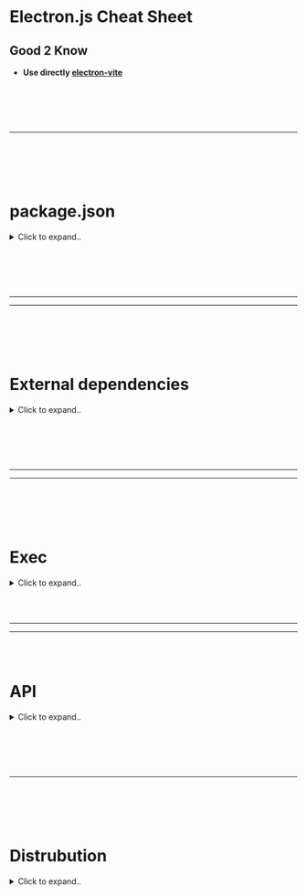 # Electron.js Cheat Sheet



## Good 2 Know
- **Use directly [electron-vite](https://github.com/CyberT33N/electron-vite-cheat-sheet/blob/main/README.md)**














<br><br>
<br><br>
___
<br><br>
<br><br>



# package.json

<details><summary>Click to expand..</summary>

```javascript
{
  "name": "secure-file-vault",
  "version": "1.0.0",
  "description": "A modern Electron.js application for secure file encryption and compression",
  "main": "main.js",
  "scripts": {
    "start": "DISPLAY=:0 electron . --no-sandbox",
    "dev": "electron . --no-sandbox --debug"
  },
  "devDependencies": {
    "electron": "^28.1.0"
  },
  "dependencies": {
    "material-components-web": "^14.0.0",
    "@mdi/font": "^7.4.47",
    "node-7z": "^3.0.0"
  }
}
```
- On ubuntu you may must use DISPLAY=:0 in order that the app is starting


</details>































<br><br>
<br><br>
________
________
<br><br>
<br><br>

# External dependencies

<details><summary>Click to expand..</summary>





<br><br>
<br><br>

# Framework

## electron-vite
- https://electron-vite.org/guide/



















<br><br>
<br><br>


# Distrubution

## electron-builder
- https://www.npmjs.com/package/electron-builder
- https://www.electron.build/




















<br><br>
<br><br>

# Hot-Reload

## electron-reloader (HOT Reload)
- **It is recommended to use electron-vite instead which supports hot reload**

<details><summary>Click to expand..</summary>

- Add to your main file:
```javascript
// Enable hot reload for development
try {
  require('electron-reloader')(module, {
    debug: true,
    watchRenderer: true
  });
} catch (_) { console.log('Error loading electron-reloader'); }
```

Then as usually run npm start:
```javascript
 "scripts": {
    "start": "DISPLAY=:0 electron . --no-sandbox",
    "dev": "DISPLAY=:0 electron . --no-sandbox --inspect"
  },
```

</details>



























<br><br>
<br><br>

# Storage


## electron-store

<details><summary>Click to expand..</summary>

## 📦 Installation
```bash
npm install electron-store
```

## 💡 Funktionsweise
- Speichert automatisch die Fensterposition und -größe
- Stellt die letzte Position beim Neustart wieder her
- Verwendet `electron-store` für persistente Speicherung
- Reagiert auf 'resize' und 'move' Events

## 🔧 Implementierung

```javascript
import { BrowserWindow, ipcMain, screen } from 'electron'
import Store from 'electron-store'
import path from 'path'

export class WindowManager {
    constructor(isDev, preloadPath) {
        this.mainWindow = null
        this.isDev = isDev
        this.preloadPath = preloadPath
        // Store-Instanz initialisieren
        this.store = new Store()
    }

    createWindow() {
        const primaryDisplay = screen.getPrimaryDisplay()
        const { width, height } = primaryDisplay.workAreaSize

        // Gespeicherte Fensterposition laden
        const windowBounds = this.store.get('windowBounds', {
            width: width,
            height: height,
            x: undefined,
            y: undefined
        })

        // Fenster mit gespeicherten Bounds erstellen
        this.mainWindow = new BrowserWindow({
            ...windowBounds,
            frame: false,
            webPreferences: {
                nodeIntegration: false,
                contextIsolation: true,
                preload: this.preloadPath
            }
        })

        // Position bei Änderungen speichern
        ['resize', 'move'].forEach(eventName => {
            this.mainWindow.on(eventName, () => {
                const bounds = this.mainWindow.getBounds()
                this.store.set('windowBounds', bounds)
            })
        })

        // ... Rest der Methode
    }
}
```

## 📝 Wichtige Komponenten

### 1. Store Initialisierung
```javascript
import Store from 'electron-store'
this.store = new Store()
```

### 2. Fensterposition Laden
```javascript
const windowBounds = this.store.get('windowBounds', {
    width: width,
    height: height,
    x: undefined,
    y: undefined
})
```

### 3. Position Speichern
```javascript
['resize', 'move'].forEach(eventName => {
    this.mainWindow.on(eventName, () => {
        const bounds = this.mainWindow.getBounds()
        this.store.set('windowBounds', bounds)
    })
})
```

## 🔍 Gespeicherte Daten
Die Fensterdaten werden in folgendem Format gespeichert:
```javascript
{
    windowBounds: {
        width: number,    // Fensterbreite
        height: number,   // Fensterhöhe
        x: number,       // horizontale Position
        y: number        // vertikale Position
    }
}
```

## 💪 Vorteile
- Automatische Persistenz
- Nahtlose Benutzererfahrung
- Einfache Implementation
- Kein manuelles State Management nötig

## 🚀 Verwendung
Einfach die `WindowManager`-Klasse instanziieren und `createWindow()` aufrufen - der Rest geschieht automatisch!


</details>




















</details>



























<br><br>
<br><br>
________
________
<br><br>
<br><br>



# Exec

<details><summary>Click to expand..</summary>
  
<br><br>

## Run external cli with sudo and ask user for password prompt
- Will ask for password. You can use this aswell in electron.js
```javascript
const sudo = require('sudo-prompt');

const sudoOptions = {
    name: 'Secure File Vault'
};

// Promisified sudo exec
function sudoExec(command) {
    return new Promise((resolve, reject) => {
        sudo.exec(command, sudoOptions, (error, stdout, stderr) => {
            if (error) reject(error);
            else resolve(stdout);
        });
    });
}

await sudoExec(`veracrypt --text --create "${containerPath}" --size "${containerSize}" --password "${password}" --encryption AES --hash sha512 --filesystem FAT --non-interactive`);
```

</details>





















<br><br>
____
____
<br><br>

# API

<details><summary>Click to expand..</summary>




## dialog
- https://www.electronjs.org/docs/latest/api/dialog
- Display native system dialogs for opening and saving files, alerting, etc.

<details><summary>Click to expand..</summary>

```javascript
  mainWindow.on('close', async(event) => {
        if (hasQuit) return // Skip if we've already started quitting
        event.preventDefault() // Prevent window from closing immediately
        
        // Show native dialog box
        await dialog.showMessageBox(mainWindow, {
            type: 'warning',
            title: 'Administrator Rechte',
            message: 'Administratorrechte werden benötigt um VeraCrypt Einträge zu bereinigen',
            buttons: ['OK'],
            defaultId: 0,
            noLink: true
        })
        
        hasQuit = true
        app.quit()
    })

```


</details>















  
<br><br>
<br><br>

## shell
- https://www.electronjs.org/docs/latest/api/shell

<details><summary>Click to expand..</summary>



# showItemInFolder
- https://www.electronjs.org/docs/latest/api/shell#shellshowiteminfolderfullpath

<details><summary>Click to expand..</summary>

1. preload.js - Bridge zwischen Renderer und Main Process
```javascript
const { contextBridge, ipcRenderer, shell } = require('electron')

contextBridge.exposeInMainWorld('electron', {
    // Andere API Methoden...
    send: (channel, data) => {
        ipcRenderer.send(channel, data)
    },
    receive: (channel, func) => {
        const subscription = (event, ...args) => func(...args)
        ipcRenderer.on(channel, subscription)
        return () => ipcRenderer.removeListener(channel, subscription)
    }
})
```

2. main.js - Main Process Handler
```javascript
import { app, ipcMain, shell } from 'electron'
import fs from 'fs-extra'

// IPC Handler für das Öffnen von Ordnern
ipcMain.on('open-folder', async (event, filePath) => {
    try {
        if (!fs.existsSync(filePath)) {
            console.error('Datei existiert nicht:', filePath)
            event.reply('open-folder-error', 'Datei existiert nicht')
            return
        }
        shell.showItemInFolder(filePath)
    } catch (error) {
        console.error('Fehler beim Öffnen des Ordners:', error)
        event.reply('open-folder-error', error.message)
    }
})
```

3. React Komponente
```javascript
import React from 'react'

export const MyComponent = React.memo(({ filePath }) => {
    // Error Handler für Fehler beim Öffnen
    React.useEffect(() => {
        if (!window.electron) return

        const cleanup = window.electron.receive('open-folder-error', (errorMessage) => {
            console.error('Fehler beim Öffnen des Ordners:', errorMessage)
        })

        return () => cleanup && cleanup()
    }, [])

    // Click Handler für den Button
    const handleOpenFolder = React.useCallback((path) => {
        if (!window.electron) {
            console.error('Electron API nicht verfügbar')
            return
        }
        window.electron.send('open-folder', path)
    }, [])

    return (
        <button
            onClick={() => handleOpenFolder(filePath)}
            title="Open containing folder"
        >
            <i className="fas fa-folder-open"></i>
        </button>
    )
})
```

4. Font Awesome einbinden (für das Icon)
```css
// In index.html:
<link rel="stylesheet" href="https://cdnjs.cloudflare.com/ajax/libs/font-awesome/6.5.1/css/all.min.css">

// 5. Optional: CSS für den Button
.open-folder-button {
    background: linear-gradient(145deg, rgba(64, 192, 255, 0.1), rgba(64, 192, 255, 0.2));
    color: #40c0ff;
    border: 1px solid rgba(64, 192, 255, 0.3);
    padding: 0.4em 0.8em;
    border-radius: 0.3em;
    font-size: 0.8rem;
    transition: all 0.3s ease;
    cursor: pointer;
}

.open-folder-button:hover {
    background: linear-gradient(145deg, rgba(64, 192, 255, 0.2), rgba(64, 192, 255, 0.3));
    box-shadow: 0 0 15px rgba(64, 192, 255, 0.2);
}
```
</details>





</details>
















  
<br><br>
<br><br>

## ipcRenderer
- https://www.electronjs.org/de/docs/latest/api/ipc-renderer
- The ipcRenderer module is an EventEmitter. It provides a few methods so you can send synchronous and asynchronous messages from the render process (web page) to the main process. You can also receive replies from the main process.

<details><summary>Click to expand..</summary>


# Example for drag and drop
- When you click the button #process-button the click event listener will trigger and use `ipcRenderer.send()` to send a message to the event `process-files` which ist started inside of main.js

<details><summary>Click to expand..</summary>

main.js
```
const { app, BrowserWindow, ipcMain } = require('electron');
const path = require('path');
const { exec } = require('child_process');
const fs = require('fs');

let mainWindow = null;

const createWindow = () => {
    mainWindow = new BrowserWindow({
        width: 1200,
        height: 800,
        webPreferences: {
            nodeIntegration: true,
            contextIsolation: false,
            enableRemoteModule: true
        },
        backgroundColor: '#000000',
        show: false,
        frame: false
    });

    mainWindow.loadFile('index.html');
    mainWindow.once('ready-to-show', () => {
        mainWindow.show();
        mainWindow.focus();
    });

    mainWindow.on('closed', () => {
        mainWindow = null;
    });
};

if (app) {
    app.whenReady().then(createWindow);

    app.on('window-all-closed', () => {
        if (process.platform !== 'darwin') {
            app.quit();
        }
    });

    app.on('activate', () => {
        if (mainWindow === null) {
            createWindow();
        }
    });

    // Handle window controls
    ipcMain.on('minimize-window', () => {
        if (mainWindow) mainWindow.minimize();
    });

    ipcMain.on('maximize-window', () => {
        if (mainWindow) {
            if (mainWindow.isMaximized()) {
                mainWindow.unmaximize();
            } else {
                mainWindow.maximize();
            }
        }
    });

    ipcMain.on('close-window', () => {
        if (mainWindow) mainWindow.close();
    });

    // Handle file encryption and compression
    ipcMain.on('process-files', async (event, { files, containerSize }) => {
        try {
            // Implementation for VeraCrypt container creation and file processing
            // This is where we'll add the VeraCrypt CLI integration
            event.reply('process-status', { status: 'Processing files...' });
        } catch (error) {
            event.reply('process-error', { error: error.message });
        }
    });
}
```

index.html
```html
<!DOCTYPE html>
<html>
<head>
    <title>Secure File Vault</title>
    <link href="css/styles.css" rel="stylesheet">
    <link href="https://fonts.googleapis.com/css2?family=Inter:wght@300;400;500;600;700&display=swap" rel="stylesheet">
</head>
<body>
    <div class="app-container">
        <div class="header">
            <h1>CMCU</h1>
            <div class="window-controls">
                <button class="control-button minimize">−</button>
                <button class="control-button maximize">□</button>
                <button class="control-button close">×</button>
            </div>
        </div>

        <div class="main-content">
            <div class="upload-section">
                <div class="dropzone" id="dropzone">
                    <div class="dropzone-content">
                        <div class="upload-icon"></div>
                        <p>Drag and drop files here</p>
                        <p>or</p>
                        <button class="upload-button">Choose Files</button>
                    </div>
                </div>
                <div class="file-info">
                    <div class="size-display">
                        <span>Total Size:</span>
                        <span id="total-size">0 B</span>
                    </div>
                    <div class="file-list" id="file-list"></div>
                </div>
            </div>

            <div class="settings-panel">
                <h2>Cloud Integration</h2>
                <div class="cloud-providers">
                    <button class="provider-button coming-soon" disabled>
                        <span class="provider-icon google-drive"></span>
                        Google Drive
                        <span class="coming-soon-badge">Coming Soon</span>
                    </button>
                    <button class="provider-button coming-soon" disabled>
                        <span class="provider-icon dropbox"></span>
                        Dropbox
                        <span class="coming-soon-badge">Coming Soon</span>
                    </button>
                </div>
            </div>

            <div class="action-buttons">
                <button id="process-button" class="primary-button" disabled>
                    Process Files
                    <div class="button-gradient"></div>
                </button>
            </div>
        </div>
    </div>
    <script src="js/renderer.js"></script>
</body>
</html>
```

style.css
```
:root {
    --primary-gradient: linear-gradient(135deg, #FFA500, #FFD700);
    --hover-gradient: linear-gradient(135deg, #FFD700, #FFA500);
    --background-color: #000000;
    --text-color: #FFFFFF;
    --border-radius: 12px;
    --transition-speed: 0.3s;
}

* {
    margin: 0;
    padding: 0;
    box-sizing: border-box;
    font-family: 'Inter', sans-serif;
}

body {
    background-color: var(--background-color);
    color: var(--text-color);
    height: 100vh;
    overflow: hidden;
}

.app-container {
    height: 100vh;
    display: flex;
    flex-direction: column;
}

.header {
    -webkit-app-region: drag;
    padding: 1rem;
    display: flex;
    justify-content: space-between;
    align-items: center;
    background: rgba(255, 255, 255, 0.05);
}

.window-controls {
    -webkit-app-region: no-drag;
}

.control-button {
    background: none;
    border: none;
    color: var(--text-color);
    padding: 0.5rem;
    cursor: pointer;
    transition: var(--transition-speed);
}

.main-content {
    flex: 1;
    padding: 2rem;
    display: flex;
    flex-direction: column;
    gap: 2rem;
}

.dropzone {
    border: 2px dashed rgba(255, 165, 0, 0.3);
    border-radius: var(--border-radius);
    padding: 3rem;
    text-align: center;
    transition: var(--transition-speed);
    background: rgba(255, 255, 255, 0.02);
}

.dropzone.drag-over {
    border-color: #FFA500;
    background: rgba(255, 165, 0, 0.1);
}

.upload-button {
    background: var(--primary-gradient);
    border: none;
    padding: 1rem 2rem;
    border-radius: var(--border-radius);
    color: var(--background-color);
    font-weight: 600;
    cursor: pointer;
    transition: var(--transition-speed);
    position: relative;
    overflow: hidden;
}

.upload-button:hover {
    transform: translateY(-2px);
    box-shadow: 0 4px 15px rgba(255, 165, 0, 0.3);
}

.file-info {
    margin-top: 2rem;
    background: rgba(255, 255, 255, 0.05);
    padding: 1rem;
    border-radius: var(--border-radius);
}

.settings-panel {
    background: rgba(255, 255, 255, 0.02);
    padding: 2rem;
    border-radius: var(--border-radius);
}

.cloud-providers {
    display: flex;
    gap: 1rem;
    margin-top: 1rem;
}

.provider-button {
    background: rgba(255, 255, 255, 0.05);
    border: none;
    padding: 1rem;
    border-radius: var(--border-radius);
    color: var(--text-color);
    display: flex;
    align-items: center;
    gap: 0.5rem;
    cursor: not-allowed;
    position: relative;
    overflow: hidden;
}

.coming-soon-badge {
    background: var(--primary-gradient);
    padding: 0.2rem 0.5rem;
    border-radius: 12px;
    font-size: 0.8rem;
    color: var(--background-color);
}

.primary-button {
    background: var(--primary-gradient);
    border: none;
    padding: 1rem 3rem;
    border-radius: var(--border-radius);
    color: var(--background-color);
    font-weight: 600;
    cursor: pointer;
    transition: var(--transition-speed);
    position: relative;
    overflow: hidden;
}

.primary-button:disabled {
    opacity: 0.5;
    cursor: not-allowed;
}

.button-gradient {
    position: absolute;
    top: 0;
    left: 0;
    right: 0;
    bottom: 0;
    background: var(--hover-gradient);
    opacity: 0;
    transition: var(--transition-speed);
}

.primary-button:hover .button-gradient {
    opacity: 1;
}

@keyframes pulse {
    0% { transform: scale(1); }
    50% { transform: scale(1.05); }
    100% { transform: scale(1); }
}

.upload-icon {
    width: 64px;
    height: 64px;
    margin: 0 auto 1rem;
    background: var(--primary-gradient);
    mask: url("data:image/svg+xml,%3Csvg xmlns='http://www.w3.org/2000/svg' viewBox='0 0 24 24'%3E%3Cpath d='M9 16h6v-6h4l-7-7-7 7h4v6zm-4 2h14v2H5v-2z'/%3E%3C/svg%3E");
    -webkit-mask: url("data:image/svg+xml,%3Csvg xmlns='http://www.w3.org/2000/svg' viewBox='0 0 24 24'%3E%3Cpath d='M9 16h6v-6h4l-7-7-7 7h4v6zm-4 2h14v2H5v-2z'/%3E%3C/svg%3E");
    mask-size: contain;
    -webkit-mask-size: contain;
    mask-repeat: no-repeat;
    -webkit-mask-repeat: no-repeat;
}
```

renderer.js
```
const { ipcRenderer } = require('electron');

let selectedFiles = [];

// Dropzone functionality
const dropzone = document.getElementById('dropzone');
const fileList = document.getElementById('file-list');
const totalSizeDisplay = document.getElementById('total-size');
const processButton = document.getElementById('process-button');

// Window control buttons
document.querySelector('.minimize').addEventListener('click', () => {
    ipcRenderer.send('minimize-window');
});

document.querySelector('.maximize').addEventListener('click', () => {
    ipcRenderer.send('maximize-window');
});

document.querySelector('.close').addEventListener('click', () => {
    ipcRenderer.send('close-window');
});

// Prevent default drag behaviors
['dragenter', 'dragover', 'dragleave', 'drop'].forEach(eventName => {
    dropzone.addEventListener(eventName, preventDefaults, false);
    document.body.addEventListener(eventName, preventDefaults, false);
});

function preventDefaults(e) {
    e.preventDefault();
    e.stopPropagation();
}

// Highlight drop zone when dragging files over it
['dragenter', 'dragover'].forEach(eventName => {
    dropzone.addEventListener(eventName, highlight, false);
});

['dragleave', 'drop'].forEach(eventName => {
    dropzone.addEventListener(eventName, unhighlight, false);
});

function highlight(e) {
    dropzone.classList.add('drag-over');
}

function unhighlight(e) {
    dropzone.classList.remove('drag-over');
}

// Handle dropped files
dropzone.addEventListener('drop', handleDrop, false);

function handleDrop(e) {
    const dt = e.dataTransfer;
    const files = dt.files;
    handleFiles(files);
}

// Handle file selection via button
document.querySelector('.upload-button').addEventListener('click', () => {
    const input = document.createElement('input');
    input.type = 'file';
    input.multiple = true;
    input.onchange = e => {
        handleFiles(e.target.files);
    };
    input.click();
});

function handleFiles(files) {
    selectedFiles = [...files];
    updateFileList();
    updateTotalSize();
    processButton.disabled = selectedFiles.length === 0;
}

function updateFileList() {
    fileList.innerHTML = '';
    selectedFiles.forEach(file => {
        const fileElement = document.createElement('div');
        fileElement.className = 'file-item';
        fileElement.textContent = `${file.name} (${formatSize(file.size)})`;
        fileList.appendChild(fileElement);
    });
}

function updateTotalSize() {
    const totalSize = selectedFiles.reduce((acc, file) => acc + file.size, 0);
    totalSizeDisplay.textContent = formatSize(totalSize);
}

function formatSize(bytes) {
    const units = ['B', 'KB', 'MB', 'GB'];
    let size = bytes;
    let unitIndex = 0;
    
    while (size >= 1024 && unitIndex < units.length - 1) {
        size /= 1024;
        unitIndex++;
    }
    
    return `${size.toFixed(2)} ${units[unitIndex]}`;
}

// Process files button
processButton.addEventListener('click', () => {
    const totalSize = selectedFiles.reduce((acc, file) => acc + file.size, 0);
    ipcRenderer.send('process-files', {
        files: selectedFiles.map(f => f.path),
        containerSize: totalSize * 1.1 // 10% larger than total file size
    });
});

// Handle process status updates
ipcRenderer.on('process-status', (event, { status }) => {
    // Update UI with status
    console.log(status);
});

ipcRenderer.on('process-error', (event, { error }) => {
    // Show error in UI
    console.error(error);
});
```

</details>











</details>






















<br><br>
<br><br>

## ipcMain
- https://www.electronjs.org/docs/latest/api/ipc-main
- The ipcMain module is an Event Emitter. When used in the main process, it handles asynchronous and synchronous messages sent from a renderer process (web page). Messages sent from a renderer will be emitted to this module.

<details><summary>Click to expand..</summary>



## Custom Listener
```
// Handle file encryption and compression
    ipcMain.on('process-files', async (event, { files, password }) => {
        try {
            //..
            event.reply('process-status', { 
                status: 'complete',
                message: 'Files have been successfully encrypted and compressed.'
            });
            
        } catch (error) {
            console.error('Error in process-files:', error);
            event.reply('process-error', { 
                error: error.message,
                details: error.stack
            });
        }
    });
```
- You can use `event` to display alerts in the UI










<br><br>

### minimize-window
```javascript
// Handle window controls
ipcMain.on('minimize-window', () => {
    if (mainWindow) mainWindow.minimize();
});
```

<br><br>

### maximize-window
```javascript
ipcMain.on('maximize-window', () => {
    if (mainWindow) {
        if (mainWindow.isMaximized()) {
            mainWindow.unmaximize();
        } else {
            mainWindow.maximize();
        }
    }
});
```


<br><br>

### close-window
```javascript
ipcMain.on('close-window', () => {
    if (mainWindow) mainWindow.close();
});
```


</details>



















<br><br>
<br><br>

## app
- https://www.electronjs.org/docs/latest/api/app

<details><summary>Click to expand..</summary>

```javascript
const { app } = require('electron')
app.on('window-all-closed', () => {
  app.quit()
})
```

<br><br>


### Events

#### before-quit
- Do something when electron app is closed
```javascript
 app.on('before-quit', () => {
    try {
        if (fs.existsSync('/tmp/CMCU')) {
            fs.removeSync('/tmp/CMCU');
        }
    } catch (error) {
        console.error('Error cleaning up /tmp/CMCU:', error);
    }
});
```

<br><br>

#### window-all-closed
```javascript
app.on('window-all-closed', () => {
    if (process.platform !== 'darwin') {
        app.quit();
    }
});
```

<br><br>

#### activate [MAC]
- https://www.electronjs.org/docs/latest/api/app#event-activate-macos
- Emitted when the application is activated. Various actions can trigger this event, such as launching the application for the first time, attempting to re-launch the application when it's already running, or clicking on the application's dock or taskbar icon.
```javascript
app.on('activate', () => {
    if (mainWindow === null) {
        createWindow();
    }
});
```




<br><br>

### whenReady
```javascript
app.whenReady().then(fn);
```



</details>















<br><br>
<br><br>
<br><br>
<br><br>

## contextBridge
- https://www.electronjs.org/docs/latest/api/context-bridge
- Create a safe, bi-directional, synchronous bridge across isolated contexts


<details><summary>Click to expand..</summary>

# Electron.js Cheat Sheet: Context Bridge

## Was ist `contextBridge`?

Die `contextBridge` API von Electron ermöglicht eine sichere Kommunikation zwischen der **Main Process** und der **Renderer Process**, indem sie eine kontrollierte Schnittstelle für den Zugriff auf Node.js-Funktionen bereitstellt.

## Warum `contextBridge` nutzen?

- **Verhindert direkte Node.js-Zugriffe** im Renderer (bessere Sicherheit)
- **Ermöglicht eine sichere IPC-Kommunikation** zwischen Main und Renderer
- **Schützt vor unsicheren Code-Einschleusungen** (z. B. durch `remote`)

---

## Beispiel: Sichere Kommunikation mit `contextBridge`

### 1. **Preload-Skript (preload.js)**
Hier definieren wir eine `window.api` Schnittstelle, die vom Renderer sicher genutzt werden kann.

```javascript
const { contextBridge, ipcRenderer } = require('electron');

contextBridge.exposeInMainWorld('api', {
  sendMessage: (channel, data) => ipcRenderer.send(channel, data),
  onMessage: (channel, callback) => ipcRenderer.on(channel, (event, ...args) => callback(...args))
});
```

---

### 2. **Main Process (main.js)**
Hier reagieren wir auf IPC-Events, die vom Renderer über `contextBridge` gesendet werden.

```javascript
const { app, BrowserWindow, ipcMain } = require('electron');

let mainWindow;

app.whenReady().then(() => {
  mainWindow = new BrowserWindow({
    width: 800,
    height: 600,
    webPreferences: {
      preload: __dirname + '/preload.js',
      contextIsolation: true, // Muss aktiviert sein
      enableRemoteModule: false, // Empfohlen zur Sicherheit - Should be default in latest versions
      nodeIntegration: false // Kein direkter Zugriff auf Node.js
    }
  });

  mainWindow.loadURL('file://' + __dirname + '/index.html');
});

ipcMain.on('message-from-renderer', (event, data) => {
  console.log('Nachricht vom Renderer:', data);
  event.reply('reply-from-main', 'Antwort vom Main-Prozess');
});
```

---

### 3. **Renderer Process (index.html + script.js)**
Hier nutzen wir die `window.api`-Schnittstelle, um mit dem Main Process zu kommunizieren.

```html
<!DOCTYPE html>
<html lang="de">
<head>
  <meta charset="UTF-8">
  <title>Electron ContextBridge</title>
</head>
<body>
  <button id="send">Nachricht senden</button>
  <p id="response"></p>

  <script>
    document.getElementById('send').addEventListener('click', () => {
      window.api.sendMessage('message-from-renderer', 'Hallo Main!');
    });

    window.api.onMessage('reply-from-main', (response) => {
      document.getElementById('response').innerText = response;
    });
  </script>
</body>
</html>
```

---

## Fazit

✅ `contextBridge` verbessert die Sicherheit, indem es eine isolierte API für Renderer bereitstellt.  
✅ Es verhindert unsicheren direkten Zugriff auf Node.js im Renderer.  
✅ Die Kombination mit `ipcRenderer` und `ipcMain` ermöglicht eine sichere Kommunikation.  

Nutze **`contextBridge`** immer, wenn der Renderer mit dem Main Process interagieren muss! 🚀


</details>









































<br><br>
<br><br>
<br><br>
<br><br>

## BrowserWindow
- https://www.electronjs.org/docs/latest/api/browser-window


<details><summary>Click to expand..</summary>

```javascript
// In the main process.
const { BrowserWindow } = require('electron')

const win = new BrowserWindow({ width: 800, height: 600 })

// Load a remote URL
win.loadURL('https://github.com')

// Or load a local HTML file
win.loadFile('index.html')
```






# Start full width and height
```javascript
let mainWindow = null

function createWindow() {
    const primaryDisplay = screen.getPrimaryDisplay()
    const { width, height } = primaryDisplay.workAreaSize

    mainWindow = new BrowserWindow({
        width: width,
        height: height,
        frame: false,
        webPreferences: {
            nodeIntegration: false,
            contextIsolation: true,
            preload: path.join(__dirname, 'preload.js')
        }
    })

    // Load the app
    if (isDev) {
        mainWindow.loadURL('http://localhost:5173')
        mainWindow.webContents.openDevTools()
    } else {
        mainWindow.loadFile(path.join(__dirname, 'dist', 'index.html'))
    }
}
```





<br><br>

# BrowserWindow Constructor Options

## webPreferences (WebPreferences) - Optional
Settings of web page's features:

- **devTools** (boolean) - Enable DevTools. Default: `true`
- **nodeIntegration** (boolean) - Enable node integration. Default: `false`
- **nodeIntegrationInWorker** (boolean) - Enable node integration in web workers. Default: `false`
- **nodeIntegrationInSubFrames** (boolean) - Experimental option for Node.js support in sub-frames (iframes/child windows)
- **preload** (string) - Script loaded before other page scripts. Requires absolute file path
- **sandbox** (boolean) - Sandbox the renderer, making it compatible with Chromium OS-level sandbox
- **session** (Session) - Sets page session. Preferred over partition option
- **partition** (string) - Sets session by partition string. Use `persist:` prefix for persistent sessions
- **zoomFactor** (number) - Default page zoom factor (1.0 = 100%). Default: `1.0`
- **javascript** (boolean) - Enable JavaScript support. Default: `true`
- **webSecurity** (boolean) - Enable same-origin policy. Default: `true`
- **allowRunningInsecureContent** (boolean) - Allow HTTPS pages to run content from HTTP. Default: `false`
- **images** (boolean) - Enable image support. Default: `true`
- **imageAnimationPolicy** (string) - Image animation behavior (`animate`|`animateOnce`|`noAnimation`). Default: `animate`
- **textAreasAreResizable** (boolean) - Make TextArea elements resizable. Default: `true`
- **webgl** (boolean) - Enable WebGL support. Default: `true`
- **plugins** (boolean) - Enable plugins. Default: `false`
- **experimentalFeatures** (boolean) - Enable Chromium experimental features. Default: `false`
- **scrollBounce** (boolean) - Enable scroll bounce on macOS. Default: `false`
- **enableBlinkFeatures** (string) - Comma-separated feature list to enable
- **disableBlinkFeatures** (string) - Comma-separated feature list to disable

#### Default Font Settings
- **defaultFontFamily** (Object)
  - `standard`: Times New Roman
  - `serif`: Times New Roman
  - `sansSerif`: Arial
  - `monospace`: Courier New
  - `cursive`: Script
  - `fantasy`: Impact
  - `math`: Latin Modern Math

#### Font Sizes
- **defaultFontSize** (Integer) - Default: `16`
- **defaultMonospaceFontSize** (Integer) - Default: `13`
- **minimumFontSize** (Integer) - Default: `0`

#### Additional Settings
- **defaultEncoding** (string) - Default: `ISO-8859-1`
- **backgroundThrottling** (boolean) - Throttle background animations/timers. Default: `true`
- **contextIsolation** (boolean) - Run Electron APIs in separate JavaScript context. Default: `true`
- **webviewTag** (boolean) - Enable `<webview>` tag. Default: `false`
- **spellcheck** (boolean) - Enable built-in spellchecker. Default: `true`
- **enableWebSQL** (boolean) - Enable WebSQL API. Default: `true`

#### Security & Dialog Options
- **safeDialogs** (boolean) - Enable consecutive dialog protection. Default: `false`
- **safeDialogsMessage** (string) - Message for consecutive dialog protection
- **disableDialogs** (boolean) - Disable all dialogs. Default: `false`
- **navigateOnDragDrop** (boolean) - Navigate on file/link drag and drop. Default: `false`

#### Advanced Options
- **v8CacheOptions** (string) - V8 code caching policy (`none`|`code`|`bypassHeatCheck`|`bypassHeatCheckAndEagerCompile`)
- **enablePreferredSizeMode** (boolean) - Enable preferred size mode. Default: `false`
- **transparent** (boolean) - Enable background transparency. Default: `true`




















<br><br>
<br><br>

### Events

<br><br>

#### ready-to-show
```javascript
win.once('ready-to-show', () => {
    mainWindow.show();
    mainWindow.focus();
});
```

<br><br>

#### close
- Will be triggered when the x button is pressed. The Windows session is programmatacily still avaialble and can be used
```javascript
win.on('closed', () => {
    mainWindow = null;
});
```








</details>



</details>




























<br><br>
<br><br>
___
<br><br>
<br><br>




# Distrubution


<details><summary>Click to expand..</summary>





Der Unterschied zwischen **Electron Forge** und **electron-builder** liegt hauptsächlich in ihrem Ansatz für das Packaging und die Distribution von Electron-Apps:

### **Electron Forge**  
🔹 **Ziel**: All-in-One-Tool zur Entwicklung, Verpackung und Veröffentlichung von Electron-Apps.  
🔹 **Vorteile**:
   - Bietet eine **strukturierte Projektvorlage** mit Boilerplates.
   - Unterstützt **verschiedene Kompilationssysteme** (z. B. Webpack, TypeScript).
   - Integrierte **Updater- und Publisher-Funktionen** für GitHub, S3, etc.
   - **Modular aufgebaut**: Plugins für verschiedene Build-Systeme.  
🔹 **Nachteile**:
   - Weniger Anpassungsmöglichkeiten bei den generierten Installern.  
   - **Nicht so ausgereift** wie electron-builder für komplexe Deployment-Szenarien.  

---

### **electron-builder**  
🔹 **Ziel**: Hochgradig konfigurierbares Tool zur Paketierung und Verteilung von Electron-Apps.  
🔹 **Vorteile**:
   - **Unterstützt viele Formate**: `.exe`, `.dmg`, `.deb`, `.AppImage`, Snap, etc.  
   - Sehr **anpassbare Konfiguration** über `package.json` oder `electron-builder.yml`.  
   - **Integrierter Auto-Update-Support** für eigene Server, GitHub Releases, S3, etc.  
   - **Schneller und stabiler** bei der Erstellung großer Builds.  
🔹 **Nachteile**:
   - Keine vorgefertigten Templates oder Dev-Tools wie Electron Forge.  
   - **Komplexere Konfiguration** erforderlich.  

---

### **Fazit**  
📌 **Nutze Electron Forge**, wenn du eine **einfache, standardisierte Lösung** suchst, um eine Electron-App zu entwickeln, zu packagen und zu veröffentlichen.  
📌 **Nutze electron-builder**, wenn du eine **maximal anpassbare Lösung** für die Erstellung von Installern und die Verteilung deiner App brauchst.  

💡 **Kombination möglich**: Electron Forge kann **electron-builder als Plugin** nutzen, um die besten Features beider Tools zu vereinen! 🚀












<br><br>
<br><br>


## electron-builder
- https://www.npmjs.com/package/electron-builder
- https://www.electron.build/



<details><summary>Click to expand..</summary>

1. You can create a configuration file electron-builder.yml for electron-builder with the content below.
```yaml
appId: com.electron.app
productName: vue-ts
directories:
  buildResources: build
files:
  - '!**/.vscode/*'
  - '!src/*'
  - '!electron.vite.config.{js,ts,mjs,cjs}'
  - '!{.eslintignore,.eslintrc.cjs,.prettierignore,.prettierrc.yaml,dev-app-update.yml,CHANGELOG.md,README.md}'
  - '!{.env,.env.*,.npmrc,pnpm-lock.yaml}'
  - '!{tsconfig.json,tsconfig.node.json,tsconfig.web.json}'
asarUnpack:
  - resources/**
afterSign: build/notarize.js
win:
  executableName: vue-ts
nsis:
  artifactName: ${name}-${version}-setup.${ext}
  shortcutName: ${productName}
  uninstallDisplayName: ${productName}
  createDesktopShortcut: always
mac:
  entitlementsInherit: build/entitlements.mac.plist
  extendInfo:
    - NSCameraUsageDescription: Application requests access to the device's camera.
    - NSMicrophoneUsageDescription: Application requests access to the device's microphone.
    - NSDocumentsFolderUsageDescription: Application requests access to the user's Documents folder.
    - NSDownloadsFolderUsageDescription: Application requests access to the user's Downloads folder.
dmg:
  artifactName: ${name}-${version}.${ext}
linux:
  target:
    - AppImage
    - snap
    - deb
  maintainer: electronjs.org
  category: Utility
appImage:
  artifactName: ${name}-${version}.${ext}
npmRebuild: false
publish:
  provider: generic
  url: https://example.com/auto-updates
```

2. Add the scripts key to the package.json:
```javascript
"scripts": {
  "build:win": "npm run build && electron-builder --win --config",
  "build:mac": "npm run build && electron-builder --mac --config",
  "build:linux": "npm run build && electron-builder --linux --config"
}
```



</details>











<br><br>
<br><br>



## Electron Forge 
- https://www.electronforge.io/


<details><summary>Click to expand..</summary>

1. You can create a configuration file forge.config.cjs for Electron Forge with the content below.
```javascript
module.exports = {
  packagerConfig: {
    ignore: [
      /^\/src/,
      /(.eslintrc.json)|(.gitignore)|(electron.vite.config.ts)|(forge.config.cjs)|(tsconfig.*)/,
    ],
  },
  rebuildConfig: {},
  makers: [
    {
      name: '@electron-forge/maker-squirrel',
      config: {},
    },
    {
      name: '@electron-forge/maker-zip',
      platforms: ['darwin'],
    },
    {
      name: '@electron-forge/maker-deb',
      config: {},
    },
    {
      name: '@electron-forge/maker-rpm',
      config: {},
    },
  ],
};
```

2. Add the scripts and dependencies to the package.json:
```javascript
"main": "./dist/main/index.js",
"scripts": {
  "start": "electron-vite preview --outDir=dist",
  "dev": "electron-vite dev --outDir=dist",
  "package": "electron-vite build --outDir=dist && electron-forge package",
  "make ": "electron-vite build --outDir=dist && electron-forge make"
},
"devDependencies": {
  "@electron-forge/cli": "^6.2.1",
  "@electron-forge/maker-deb": "^6.2.1",
  "@electron-forge/maker-rpm": "^6.2.1",
  "@electron-forge/maker-squirrel": "^6.2.1",
  "@electron-forge/maker-zip": "^6.2.1",
}
```


  
</details>






</details>












































